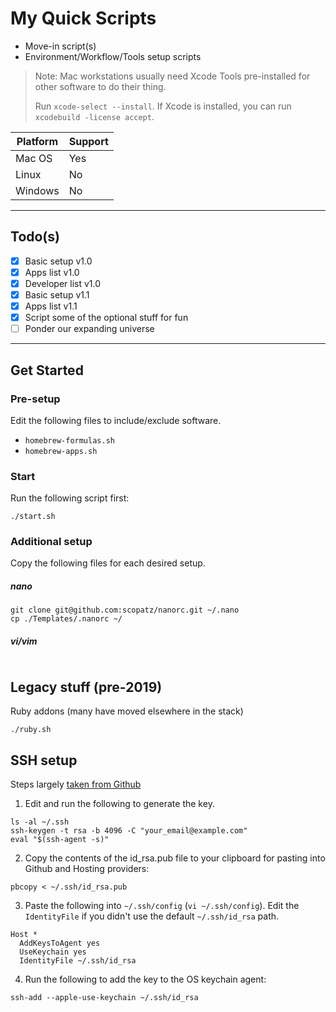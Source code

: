 # My Quick Scripts

- Move-in script(s)
- Environment/Workflow/Tools setup scripts

> Note: Mac workstations usually need Xcode Tools pre-installed for other software to do their thing.
> 
> Run `xcode-select --install`.
> If Xcode is installed, you can run `xcodebuild -license accept`.

| Platform | Support |
| ----------- | ----------- |
| Mac OS | Yes |
| Linux | No |
| Windows | No |

-----

## Todo(s)

- [x] Basic setup v1.0
- [x] Apps list v1.0
- [x] Developer list v1.0
- [x] Basic setup v1.1
- [x] Apps list v1.1
- [x] Script some of the optional stuff for fun
- [ ] Ponder our expanding universe

-----

## Get Started

### Pre-setup
Edit the following files to include/exclude software.
 - `homebrew-formulas.sh`
 - `homebrew-apps.sh` 

### Start
Run the following script first:
```
./start.sh
```

### Additional setup
Copy the following files for each desired setup.

##### nano
```
git clone git@github.com:scopatz/nanorc.git ~/.nano
cp ./Templates/.nanorc ~/
```

##### vi/vim
```
```

## Legacy stuff (pre-2019)
Ruby addons (many have moved elsewhere in the stack)
```
./ruby.sh
```

## SSH setup
Steps largely [taken from Github](https://docs.github.com/en/github/authenticating-to-github/generating-a-new-ssh-key-and-adding-it-to-the-ssh-agent)
1. Edit and run the following to generate the key.
```
ls -al ~/.ssh
ssh-keygen -t rsa -b 4096 -C "your_email@example.com"
eval "$(ssh-agent -s)"
```

2. Copy the contents of the id_rsa.pub file to your clipboard for pasting into Github and Hosting providers:
```
pbcopy < ~/.ssh/id_rsa.pub
```

3. Paste the following into `~/.ssh/config` (`vi ~/.ssh/config`). Edit the `IdentityFile` if you didn't use the default `~/.ssh/id_rsa` path.
```
Host *
  AddKeysToAgent yes
  UseKeychain yes
  IdentityFile ~/.ssh/id_rsa
```

4. Run the following to add the key to the OS keychain agent:
```
ssh-add --apple-use-keychain ~/.ssh/id_rsa
```
